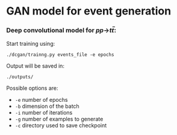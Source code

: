 # GAN model for event generation
### Deep convolutional model for *pp*→*tt̅*:
Start training using:

`
./dcgan/trainng.py events_file -e epochs
`

Output will be saved in:

`
./outputs/
`

Possible options are:
- `-e` number of epochs
- `-b` dimension of the batch
- `-i` number of iterations
- `-g` number of examples to generate
- `-c` directory used to save checkpoint
